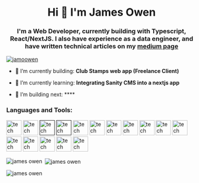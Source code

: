 <h1 align="center">Hi 👋  I'm James Owen</h1>
<h3 align="center">I'm a Web Developer, currently building with Typescript, React/NextJS. I also have experience as a data engineer, and have written technical articles
on my <a href="medium.com/@jamesowen.dev">medium page</a>
</h3>

<p align="left"> <img hidden src="https://komarev.com/ghpvc/?username=jamoowen&label=Profile%20views&color=0e75b6&style=flat" alt="jamoowen" /> </p>

<p align="left"> <a href="https://github.com/ryo-ma/github-profile-trophy"><img src="https://github-profile-trophy.vercel.app/?username=jamoowen" alt="jamoowen" /></a> </p>

- 🎥 I’m currently building: **Club Stamps web app (Freelance Client)**

- 🌱 I’m currently learning: **Integrating Sanity CMS into a nextjs app**

- 🎥 I’m building next: ****


<p align="left">
</p>

<h3 align="left">Languages and Tools:</h3>
<p align="left">              <a className='hover:outline rounded-[4px] hover:outline-sky-950' target='_blank' href='https://axios-http.com/'><img width="40" height="40" alt='tech stack' src="https://api.iconify.design/logos/axios.svg" /></a>
            <a className='hover:outline rounded-[4px] hover:outline-sky-950' target='_blank' href='https://zod.dev/'><img width="40" height="40" alt='tech stack' src="https://api.iconify.design/logos/zod.svg" /></a>
            <a className='hover:outline rounded-[4px] hover:outline-sky-950' target='_blank' href=''><img width="40" height="40" alt='tech stack' src="https://cdn.jsdelivr.net/gh/devicons/devicon/icons/css3/css3-original.svg" /></a>
            <a className='hover:outline rounded-[4px] hover:outline-sky-950' target='_blank' href=''><img width="40" height="40" alt='tech stack' src="https://cdn.jsdelivr.net/gh/devicons/devicon/icons/bash/bash-original.svg" /></a>
            <a className='hover:outline rounded-[4px] hover:outline-sky-950' target='_blank' href="https://www.postgresql.org/"><img width="40" height="40" alt='tech stack' src="https://cdn.jsdelivr.net/gh/devicons/devicon/icons/postgresql/postgresql-original.svg" /></a>
            <a className='hover:outline rounded-[4px] hover:outline-sky-950' target='_blank' href="https://tailwindcss.com/"><img width="40" height="40" alt='tech stack' src="https://cdn.jsdelivr.net/gh/devicons/devicon/icons/tailwindcss/tailwindcss-plain.svg" /></a>
            <a className='hover:outline rounded-[4px] hover:outline-sky-950' target='_blank' href="https://soliditylang.org/"><img width="40" height="40" alt='tech stack' src="https://cdn.jsdelivr.net/gh/devicons/devicon/icons/solidity/solidity-original.svg" /></a>
            <a className='hover:outline rounded-[4px] hover:outline-sky-950' target='_blank' href="https://supabase.com/"><img width="40" height="40" alt='tech stack' src="https://www.vectorlogo.zone/logos/supabase/supabase-icon.svg" /></a>
            <a className='hover:outline rounded-[4px] hover:outline-sky-950' target='_blank' href="https://azure.microsoft.com/en-us/"><img width="40" height="40" alt='tech stack' src="https://cdn.jsdelivr.net/gh/devicons/devicon/icons/azure/azure-original.svg" /></a>
            <a className='hover:outline rounded-[4px] hover:outline-sky-950' target='_blank' href="https://spark.apache.org/"><img width="40" height="40" alt='tech stack' src="https://www.vectorlogo.zone/logos/apache_spark/apache_spark-ar21.svg" /></a>
            <a className='hover:outline rounded-[4px] hover:outline-sky-950' target='_blank' href="https://nodejs.org/en//"><img width="40" height="40" alt='tech stack' src="https://cdn.jsdelivr.net/gh/devicons/devicon/icons/nodejs/nodejs-original-wordmark.svg" /></a>
            <a className='hover:outline rounded-[4px] hover:outline-sky-950' target='_blank' href="https://www.python.org/"><img width="40" height="40" alt='tech stack' src="https://cdn.jsdelivr.net/gh/devicons/devicon/icons/python/python-original.svg" /></a>
            <a className='hover:outline rounded-[4px] hover:outline-sky-950' target='_blank' href="https://zustand-demo.pmnd.rs/"><img width="40" height="40" alt='tech stack' src="https://github.com/pmndrs/zustand/blob/main/examples/demo/public/logo192.png?raw=true" /></a>
            <a className='hover:outline rounded-[4px] hover:outline-sky-950' target='_blank' href="https://ecma-international.org/publications-and-standards/standards/ecma-262"><img width="40" height="40" alt='tech stack' src="https://cdn.jsdelivr.net/gh/devicons/devicon/icons/javascript/javascript-plain.svg" /></a>
            <a className='hover:outline rounded-[4px] hover:outline-sky-950' target='_blank' href="https://react.dev/"><img width="40" height="40" alt='tech stack' src="https://cdn.jsdelivr.net/gh/devicons/devicon/icons/react/react-original.svg" /></a>
            <a className='hover:outline rounded-[4px] hover:outline-sky-950' target='_blank' href="https://nextjs.org/"><Imimgage width="40"  height="40" alt='tech stack' src="https://cdn.jsdelivr.net/gh/devicons/devicon/icons/nextjs/nextjs-original.svg" /></a>
            <a className='hover:outline rounded-[4px] hover:outline-sky-950' target='_blank' href="https://www.typescriptlang.org/"><img width="40" height="40" alt='tech stack' src="https://cdn.jsdelivr.net/gh/devicons/devicon/icons/typescript/typescript-original.svg" /></a>
             </p>

<p><img align="left" src="https://github-readme-stats.vercel.app/api/top-langs?username=jamoowen&show_icons=true&locale=en&layout=compact" alt="james owen" /></p>

<p>&nbsp;<img align="center" src="https://github-readme-stats.vercel.app/api?username=jamoowen&show_icons=true&locale=en" alt="james owen" /></p>

<p><img align="center" src="https://github-readme-streak-stats.herokuapp.com/?user=jamoowen&" alt="james owen" /></p>



